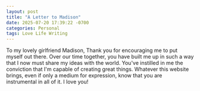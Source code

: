 ```yaml
---
layout: post
title: "A Letter to Madison"
date: 2025-07-20 17:39:22 -0700
categories: Personal
tags: Love Life Writing
---
```

To my lovely girlfriend Madison,
Thank you for encouraging me to put myself out there. Over our time together, you have built me up in such a way that I now must share my ideas with the world. You've instilled in me the conviction that I'm capable of creating great things. Whatever this website brings, even if only a medium for expression, know that you are instrumental in all of it.
I love you!
